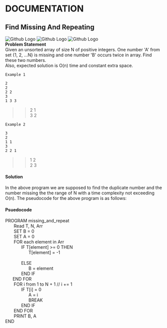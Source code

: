 # DOCUMENTATION
## Find Missing And Repeating<br>
![Github Logo](https://camo.githubusercontent.com/8cf04a6dcc08ed39b13778a727819581acc566e5/68747470733a2f2f696d672e736869656c64732e696f2f62616467652f2d416d617a6f6e2d626c7565)
![Github Logo](https://camo.githubusercontent.com/e579fafbb1bdb9e720e3f9c7eee3874223ef71e5/68747470733a2f2f696d672e736869656c64732e696f2f62616467652f2d507974686f6e2d627269676874677265656e)
![Github Logo](https://camo.githubusercontent.com/d4fa9897ff15062a43ea2ef2957d088d3a5d9035/68747470733a2f2f696d672e736869656c64732e696f2f62616467652f2d4c656574636f64652d76696f6c6574)<br>
 **Problem Statement**<br>
 Given an unsorted array of size N of positive integers. One number 'A' from set {1, 2, …N} is missing and one number 'B' occurs twice in array. Find these two numbers.
 <br>Also, expected solution is O(n) time and constant extra space.
```
Example 1

2
2
2 2
3
1 3 3
```
> > 2 1<br>
> > 3 2
```
Example 2

3
2
1 1
3
2 2 1
```
> > 1 2<br>
> > 2 3
#### Solution<br>
In the above program we are supposed to find the duplicate number and the number missing the the range of N with a time complexity not exceeding O(n). The pseudocode for the above program is as follows:
#### Psuedocode<br>
PROGRAM missing_and_repeat<br>
&nbsp;&nbsp;&nbsp;&nbsp;&nbsp;&nbsp; Read T, N, Arr<br>
&nbsp;&nbsp;&nbsp;&nbsp;&nbsp;&nbsp; SET B = 0<br>
&nbsp;&nbsp;&nbsp;&nbsp;&nbsp;&nbsp; SET A = 0<br>
&nbsp;&nbsp;&nbsp;&nbsp;&nbsp;&nbsp; FOR each element in Arr<br>
&nbsp;&nbsp;&nbsp;&nbsp;&nbsp;&nbsp;&nbsp;&nbsp;&nbsp;&nbsp;&nbsp;&nbsp; IF T[element] >= 0 THEN<br>
&nbsp;&nbsp;&nbsp;&nbsp;&nbsp;&nbsp;&nbsp;&nbsp;&nbsp;&nbsp;&nbsp;&nbsp;&nbsp;&nbsp;&nbsp;&nbsp;&nbsp;&nbsp; T[element] = -1<br></br>
&nbsp;&nbsp;&nbsp;&nbsp;&nbsp;&nbsp;&nbsp;&nbsp;&nbsp;&nbsp;&nbsp;&nbsp; ELSE<br>
&nbsp;&nbsp;&nbsp;&nbsp;&nbsp;&nbsp;&nbsp;&nbsp;&nbsp;&nbsp;&nbsp;&nbsp;&nbsp;&nbsp;&nbsp;&nbsp;&nbsp;&nbsp; B = element<br>
&nbsp;&nbsp;&nbsp;&nbsp;&nbsp;&nbsp;&nbsp;&nbsp;&nbsp;&nbsp;&nbsp;&nbsp; END IF<br>
&nbsp;&nbsp;&nbsp;&nbsp;&nbsp;&nbsp;END FOR<br>
&nbsp;&nbsp;&nbsp;&nbsp;&nbsp;&nbsp; FOR i from 1 to N + 1 // i += 1<br>
&nbsp;&nbsp;&nbsp;&nbsp;&nbsp;&nbsp;&nbsp;&nbsp;&nbsp;&nbsp;&nbsp;&nbsp; IF T[i] = 0<br> 
&nbsp;&nbsp;&nbsp;&nbsp;&nbsp;&nbsp;&nbsp;&nbsp;&nbsp;&nbsp;&nbsp;&nbsp;&nbsp;&nbsp;&nbsp;&nbsp;&nbsp;&nbsp;  A = i<br>
&nbsp;&nbsp;&nbsp;&nbsp;&nbsp;&nbsp;&nbsp;&nbsp;&nbsp;&nbsp;&nbsp;&nbsp;&nbsp;&nbsp;&nbsp;&nbsp;&nbsp;&nbsp; BREAK<br>
&nbsp;&nbsp;&nbsp;&nbsp;&nbsp;&nbsp;&nbsp;&nbsp;&nbsp;&nbsp;&nbsp;&nbsp; END IF<br>
&nbsp;&nbsp;&nbsp;&nbsp;&nbsp;&nbsp; END FOR<br>
&nbsp;&nbsp;&nbsp;&nbsp;&nbsp;&nbsp; PRINT B, A<br>
END<br>
